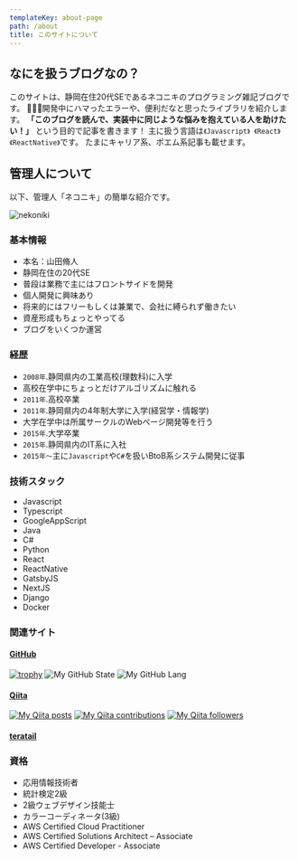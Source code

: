 ```yaml
---
templateKey: about-page
path: /about
title: このサイトについて
---
```

## なにを扱うブログなの？

このサイトは、静岡在住20代SEであるネコニキのプログラミング雑記ブログです。 開発中にハマったエラーや、便利だなと思ったライブラリを紹介します。
**「このブログを読んで、実装中に同じような悩みを抱えている人を助けたい！」** という目的で記事を書きます！ 主に扱う言語は`《Javascript》 《React》 《ReactNative》`です。 たまにキャリア系、ポエム系記事も載せます。

## 管理人について

以下、管理人「ネコニキ」の簡単な紹介です。

![nekoniki](/img/mypage-profile.jpg)

### 基本情報

* 本名：山田脩人
* 静岡在住の20代SE
* 普段は業務で主にはフロントサイドを開発
* 個人開発に興味あり
* 将来的にはフリーもしくは兼業で、会社に縛られず働きたい
* 資産形成もちょっとやってる
* ブログをいくつか運営

### 経歴

* `2008年`.静岡県内の工業高校(理数科)に入学
* 高校在学中にちょっとだけアルゴリズムに触れる
* `2011年`.高校卒業
* `2011年`.静岡県内の4年制大学に入学(経営学・情報学)
* 大学在学中は所属サークルのWebページ開発等を行う
* `2015年`.大学卒業
* `2015年`.静岡県内のIT系に入社
* `2015年〜`主に`Javascript`や`C#`を扱いBtoB系システム開発に従事

### 技術スタック
* Javascript
* Typescript
* GoogleAppScript
* Java
* C#
* Python
* React
* ReactNative
* GatsbyJS
* NextJS
* Django
* Docker

### 関連サイト

#### [GitHub](https://github.com/ShutoYamada)

[![trophy](https://github-profile-trophy.vercel.app/?username=ShutoYamada)](https://github.com/ryo-ma/github-profile-trophy) ![My GitHub State](https://github-readme-stats.vercel.app/api?username=shutoyamada&show_icons=true&count_private=true) ![My GitHub Lang](https://github-readme-stats.vercel.app/api/top-langs/?username=shutoyamada&layout=compact)

#### [Qiita](https://qiita.com/nekoniki)

[![My Qiita posts](https://qiita-badge.apiapi.app/s/nekoniki/posts.svg)](http://qiita.com/nekoniki) [![My Qiita contributions](https://qiita-badge.apiapi.app/s/nekoniki/contributions.svg)](http://qiita.com/nekoniki) [![My Qiita followers](https://qiita-badge.apiapi.app/s/nekoniki/followers.svg)](http://qiita.com/nekoniki)

#### [teratail](https://teratail.com/users/nekoniki)

### 資格

* 応用情報技術者
* 統計検定2級
* 2級ウェブデザイン技能士
* カラーコーディネータ(3級)
* AWS Certified Cloud Practitioner
* AWS Certified Solutions Architect – Associate
* AWS Certified Developer - Associate